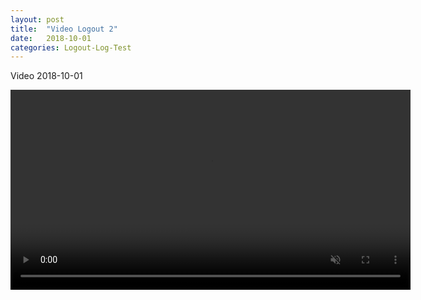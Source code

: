 ```yaml
---
layout: post
title:  "Video Logout 2"
date:   2018-10-01
categories: Logout-Log-Test
---
```


Video 2018-10-01

<video muted controls loop width="640" height="320">
  <source src="../../../../LogFile/vid-2018-10-01.mp4" type='video/mp4'>
</video>
